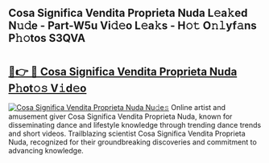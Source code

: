 ## Cosa Significa Vendita Proprieta Nuda L𝚎a𝚔ed N𝚞𝚍e - Part-W5u Vi𝚍𝚎o L𝚎a𝚔s - H𝚘𝚝 O𝚗𝚕yf𝚊ns P𝚑𝚘tos S3QVA

# <h2><a href="http://kfdere.oniu.top/?m=Cosa+Significa+Vendita+Proprieta+Nuda">🔗👉 🔴 Cosa Significa Vendita Proprieta Nuda P𝚑ot𝚘𝚜 V𝚒d𝚎o</a></h2>

[![Cosa Significa Vendita Proprieta Nuda Nu𝚍e𝚜](https://i.imgur.com/0qMVB7G.gif)](http://kfdere.oniu.top/?m=Cosa+Significa+Vendita+Proprieta+Nuda)
Online artist and amusement giver Cosa Significa Vendita Proprieta Nuda, known for disseminating dance and lifestyle knowledge through trending dance trends and short videos. Trailblazing scientist Cosa Significa Vendita Proprieta Nuda, recognized for their groundbreaking discoveries and commitment to advancing knowledge.  
